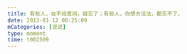```yaml
---
title: 有些人，在不经意间，就忘了；有些人，你想方设法，都忘不了。
date: 2013-01-12 00:25:09
mCategories: [说说]
type: moment
time: t002509
---
```


